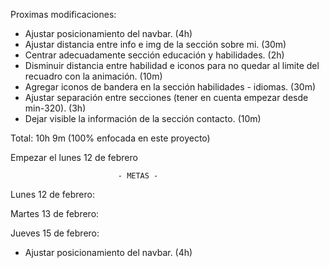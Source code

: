 Proximas modificaciones:

- Ajustar posicionamiento del navbar. (4h)
- Ajustar distancia entre info e img de la sección sobre mi. (30m)
- Centrar adecuadamente sección educación y habilidades. (2h)
- Disminuir distancia entre habilidad e iconos para no quedar al limite del recuadro con la animación. (10m)
- Agregar iconos de bandera en la sección habilidades - idiomas. (30m)
- Ajustar separación entre secciones (tener en cuenta empezar desde min-320). (3h)
- Dejar visible la información de la sección contacto. (10m)

Total: 10h 9m  (100% enfocada en este proyecto)

Empezar el lunes 12 de febrero

                            - METAS -

Lunes 12 de febrero:
<!-- - Dejar visible la información de la sección contacto. (10m) | ✔ | -->
<!-- - Ajustar distancia entre info e img de la sección sobre mi.(30m) | ✔ | -->
<!-- - Disminuir distancia entre habilidad e iconos para no quedar al limite del recuadro con la animación en sección habilidades. (10m) | ✔ | -->
<!-- - Agregar iconos de bandera en la sección habilidades - idiomas. (30m) | ✔ | -->

Martes 13 de febrero:
<!-- - Ajustar separación entre las secciones (tener en cuenta empezar desde min-320). (3h) -->
<!-- - Centrar adecuadamente sección educación y habilidades. (2h) -->
<!-- NOTA: Hecho con ayuda de Braian en 1h aprox. -->

Jueves 15 de febrero:
- Ajustar posicionamiento del navbar. (4h)